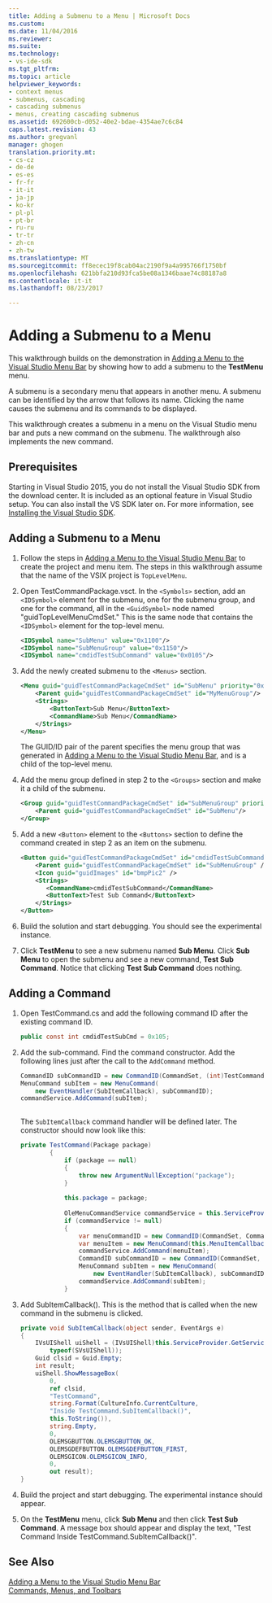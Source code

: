 ```yaml
---
title: Adding a Submenu to a Menu | Microsoft Docs
ms.custom: 
ms.date: 11/04/2016
ms.reviewer: 
ms.suite: 
ms.technology:
- vs-ide-sdk
ms.tgt_pltfrm: 
ms.topic: article
helpviewer_keywords:
- context menus
- submenus, cascading
- cascading submenus
- menus, creating cascading submenus
ms.assetid: 692600cb-d052-40e2-bdae-4354ae7c6c84
caps.latest.revision: 43
ms.author: gregvanl
manager: ghogen
translation.priority.mt:
- cs-cz
- de-de
- es-es
- fr-fr
- it-it
- ja-jp
- ko-kr
- pl-pl
- pt-br
- ru-ru
- tr-tr
- zh-cn
- zh-tw
ms.translationtype: MT
ms.sourcegitcommit: ff8ecec19f8cab04ac2190f9a4a995766f1750bf
ms.openlocfilehash: 621bbfa210d93fca5be08a1346baae74c88187a8
ms.contentlocale: it-it
ms.lasthandoff: 08/23/2017

---
```

# <a name="adding-a-submenu-to-a-menu"></a>Adding a Submenu to a Menu
This walkthrough builds on the demonstration in [Adding a Menu to the Visual Studio Menu Bar](../extensibility/adding-a-menu-to-the-visual-studio-menu-bar.md) by showing how to add a submenu to the **TestMenu** menu.  
  
 A submenu is a secondary menu that appears in another menu. A submenu can be identified by the arrow that follows its name. Clicking the name causes the submenu and its commands to be displayed.  
  
 This walkthrough creates a submenu in a menu on the Visual Studio menu bar and puts a new command on the submenu. The walkthrough also implements the new command.  
  
## <a name="prerequisites"></a>Prerequisites  
 Starting in Visual Studio 2015, you do not install the Visual Studio SDK from the download center. It is included as an optional feature in Visual Studio setup. You can also install the VS SDK later on. For more information, see [Installing the Visual Studio SDK](../extensibility/installing-the-visual-studio-sdk.md).  
  
## <a name="adding-a-submenu-to-a-menu"></a>Adding a Submenu to a Menu  
  
1.  Follow the steps in [Adding a Menu to the Visual Studio Menu Bar](../extensibility/adding-a-menu-to-the-visual-studio-menu-bar.md) to create the project and menu item. The steps in this walkthrough assume that the name of the VSIX project is `TopLevelMenu`.  
  
2.  Open TestCommandPackage.vsct. In the `<Symbols>` section, add an `<IDSymbol>` element for the submenu, one for the submenu group, and one for the command, all in the `<GuidSymbol>` node named "guidTopLevelMenuCmdSet." This is the same node that contains the `<IDSymbol>` element for the top-level menu.  
  
    ```xml  
    <IDSymbol name="SubMenu" value="0x1100"/>  
    <IDSymbol name="SubMenuGroup" value="0x1150"/>  
    <IDSymbol name="cmdidTestSubCommand" value="0x0105"/>  
    ```  
  
3.  Add the newly created submenu to the `<Menus>` section.  
  
    ```xml  
    <Menu guid="guidTestCommandPackageCmdSet" id="SubMenu" priority="0x0100" type="Menu">  
        <Parent guid="guidTestCommandPackageCmdSet" id="MyMenuGroup"/>  
        <Strings>  
            <ButtonText>Sub Menu</ButtonText>  
            <CommandName>Sub Menu</CommandName>  
        </Strings>  
    </Menu>  
    ```  
  
     The GUID/ID pair of the parent specifies the menu group that was generated in [Adding a Menu to the Visual Studio Menu Bar](../extensibility/adding-a-menu-to-the-visual-studio-menu-bar.md), and is a child of the top-level menu.  
  
4.  Add the menu group defined in step 2 to the `<Groups>` section and make it a child of the submenu.  
  
    ```xml  
    <Group guid="guidTestCommandPackageCmdSet" id="SubMenuGroup" priority="0x0000">  
        <Parent guid="guidTestCommandPackageCmdSet" id="SubMenu"/>  
    </Group>  
    ```  
  
5.  Add a new `<Button>` element to the `<Buttons>` section to define the command created in step 2 as an item on the submenu.  
  
    ```xml  
    <Button guid="guidTestCommandPackageCmdSet" id="cmdidTestSubCommand" priority="0x0000" type="Button">  
        <Parent guid="guidTestCommandPackageCmdSet" id="SubMenuGroup" />  
        <Icon guid="guidImages" id="bmpPic2" />  
        <Strings>  
           <CommandName>cmdidTestSubCommand</CommandName>  
           <ButtonText>Test Sub Command</ButtonText>  
        </Strings>  
    </Button>  
    ```  
  
6.  Build the solution and start debugging. You should see the experimental instance.  
  
7.  Click **TestMenu** to see a new submenu named **Sub Menu**. Click **Sub Menu** to open the submenu and see a new command, **Test Sub Command**. Notice that clicking **Test Sub Command** does nothing.  
  
## <a name="adding-a-command"></a>Adding a Command  
  
1.  Open TestCommand.cs and add the following command ID after the existing command ID.  
  
    ```cs  
    public const int cmdidTestSubCmd = 0x105;  
    ```  
  
2.  Add the sub-command. Find the command constructor. Add the following lines just after the call to the `AddCommand` method.  
  
    ```cs  
    CommandID subCommandID = new CommandID(CommandSet, (int)TestCommandPackageGuids.cmdidTestSubCmd);  
    MenuCommand subItem = new MenuCommand(  
        new EventHandler(SubItemCallback), subCommandID);  
    commandService.AddCommand(subItem);  
  
    ```  
  
     The `SubItemCallback` command handler will be defined later. The constructor should now look like this:  
  
    ```cs  
    private TestCommand(Package package)  
            {  
                if (package == null)  
                {  
                    throw new ArgumentNullException("package");  
                }  
  
                this.package = package;  
  
                OleMenuCommandService commandService = this.ServiceProvider.GetService(typeof(IMenuCommandService)) as OleMenuCommandService;  
                if (commandService != null)  
                {  
                    var menuCommandID = new CommandID(CommandSet, CommandId);  
                    var menuItem = new MenuCommand(this.MenuItemCallback, menuCommandID);  
                    commandService.AddCommand(menuItem);  
                    CommandID subCommandID = new CommandID(CommandSet, cmdidTestSubCmd);  
                    MenuCommand subItem = new MenuCommand(  
                        new EventHandler(SubItemCallback), subCommandID);  
                    commandService.AddCommand(subItem);  
                }  
    ```  
  
3.  Add SubItemCallback(). This is the method that is called when the new command in the submenu is clicked.  
  
    ```cs  
    private void SubItemCallback(object sender, EventArgs e)  
    {  
        IVsUIShell uiShell = (IVsUIShell)this.ServiceProvider.GetService(  
            typeof(SVsUIShell));  
        Guid clsid = Guid.Empty;  
        int result;  
        uiShell.ShowMessageBox(  
            0,  
            ref clsid,  
            "TestCommand",  
            string.Format(CultureInfo.CurrentCulture,  
            "Inside TestCommand.SubItemCallback()",  
            this.ToString()),  
            string.Empty,  
            0,  
            OLEMSGBUTTON.OLEMSGBUTTON_OK,  
            OLEMSGDEFBUTTON.OLEMSGDEFBUTTON_FIRST,  
            OLEMSGICON.OLEMSGICON_INFO,  
            0,  
            out result);  
    }  
    ```  
  
4.  Build the project and start debugging. The experimental instance should appear.  
  
5.  On the **TestMenu** menu, click **Sub Menu** and then click **Test Sub Command**. A message box should appear and display the text, "Test Command Inside TestCommand.SubItemCallback()".  
  
## <a name="see-also"></a>See Also  
 [Adding a Menu to the Visual Studio Menu Bar](../extensibility/adding-a-menu-to-the-visual-studio-menu-bar.md)   
 [Commands, Menus, and Toolbars](../extensibility/internals/commands-menus-and-toolbars.md)
